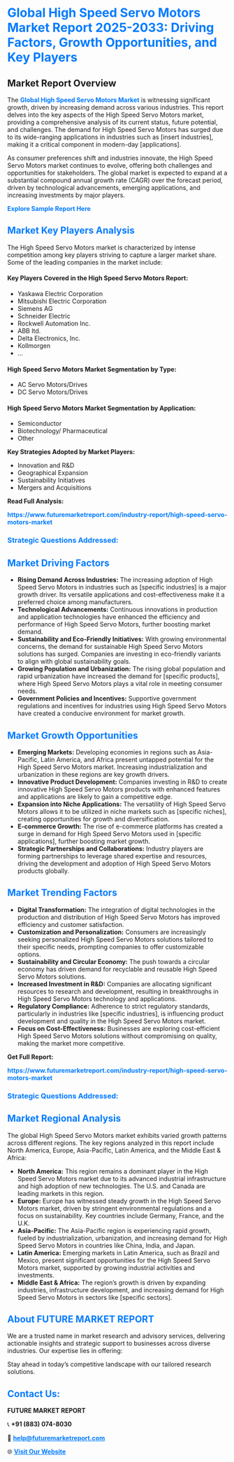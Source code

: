 <h1 style="color: #007BFF;">Global High Speed Servo Motors Market Report 2025-2033: Driving Factors, Growth Opportunities, and Key Players</h1>

<section id="overview">
<h2>Market Report Overview</h2>
<p>The <a href="https://www.futuremarketreport.com/industry-report/high-speed-servo-motors-market" style="color: #007BFF; text-decoration: none;"><strong>Global High Speed Servo Motors Market</strong></a> is witnessing significant growth, driven by increasing demand across various industries. This report delves into the key aspects of the High Speed Servo Motors market, providing a comprehensive analysis of its current status, future potential, and challenges. The demand for High Speed Servo Motors has surged due to its wide-ranging applications in industries such as [insert industries], making it a critical component in modern-day [applications].</p>
<p>As consumer preferences shift and industries innovate, the High Speed Servo Motors market continues to evolve, offering both challenges and opportunities for stakeholders. The global market is expected to expand at a substantial compound annual growth rate (CAGR) over the forecast period, driven by technological advancements, emerging applications, and increasing investments by major players.</p>
</section>

<section id="overview">
<p><a href="https://www.futuremarketreport.com/request-sample/reportId=98309" style="color: #007BFF; text-decoration: none;"><strong>Explore Sample Report Here</strong></a></p>
</section>

<section id="key-players">
<h2 style="color: #007BFF;">Market Key Players Analysis</h2>
<p>The High Speed Servo Motors market is characterized by intense competition among key players striving to capture a larger market share. Some of the leading companies in the market include:</p>
<h4>Key Players Covered in the High Speed Servo Motors Report:</h4>
<ul><li>Yaskawa Electric Corporation</li><li>Mitsubishi Electric Corporation</li><li>Siemens AG</li><li>Schneider Electric</li><li>Rockwell Automation Inc.</li><li>ABB ltd.</li><li>Delta Electronics, Inc.</li><li>Kollmorgen</li><li>...</li></ul>
<h4>High Speed Servo Motors Market Segmentation by Type:</h4>
<ul><li>AC Servo Motors/Drives</li><li>DC Servo Motors/Drives</li></ul>

<h4>High Speed Servo Motors Market Segmentation by Application:</h4>
<ul><li>Semiconductor</li><li>Biotechnology/ Pharmaceutical</li><li>Other</li></ul>
<p><strong>Key Strategies Adopted by Market Players:</strong></p>
<ul>
<li>Innovation and R&D</li>
<li>Geographical Expansion</li>
<li>Sustainability Initiatives</li>
<li>Mergers and Acquisitions</li>
</ul>
</section>

<section>
<p><strong>Read Full Analysis: </strong></p><a href="https://www.futuremarketreport.com/industry-report/high-speed-servo-motors-market" style="color: #007BFF; text-decoration: none;"><strong>https://www.futuremarketreport.com/industry-report/high-speed-servo-motors-market</strong></a>
<h3 style="color: #007BFF;">Strategic Questions Addressed:</h3>
</section>

<section id="driving-factors">
<h2 style="color: #007BFF;">Market Driving Factors</h2>
<ul>
<li><strong>Rising Demand Across Industries:</strong> The increasing adoption of High Speed Servo Motors in industries such as [specific industries] is a major growth driver. Its versatile applications and cost-effectiveness make it a preferred choice among manufacturers.</li>
<li><strong>Technological Advancements:</strong> Continuous innovations in production and application technologies have enhanced the efficiency and performance of High Speed Servo Motors, further boosting market demand.</li>
<li><strong>Sustainability and Eco-Friendly Initiatives:</strong> With growing environmental concerns, the demand for sustainable High Speed Servo Motors solutions has surged. Companies are investing in eco-friendly variants to align with global sustainability goals.</li>
<li><strong>Growing Population and Urbanization:</strong> The rising global population and rapid urbanization have increased the demand for [specific products], where High Speed Servo Motors plays a vital role in meeting consumer needs.</li>
<li><strong>Government Policies and Incentives:</strong> Supportive government regulations and incentives for industries using High Speed Servo Motors have created a conducive environment for market growth.</li>
</ul>
</section>

<section id="growth-opportunities">
<h2 style="color: #007BFF;">Market Growth Opportunities</h2>
<ul>
<li><strong>Emerging Markets:</strong> Developing economies in regions such as Asia-Pacific, Latin America, and Africa present untapped potential for the High Speed Servo Motors market. Increasing industrialization and urbanization in these regions are key growth drivers.</li>
<li><strong>Innovative Product Development:</strong> Companies investing in R&D to create innovative High Speed Servo Motors products with enhanced features and applications are likely to gain a competitive edge.</li>
<li><strong>Expansion into Niche Applications:</strong> The versatility of High Speed Servo Motors allows it to be utilized in niche markets such as [specific niches], creating opportunities for growth and diversification.</li>
<li><strong>E-commerce Growth:</strong> The rise of e-commerce platforms has created a surge in demand for High Speed Servo Motors used in [specific applications], further boosting market growth.</li>
<li><strong>Strategic Partnerships and Collaborations:</strong> Industry players are forming partnerships to leverage shared expertise and resources, driving the development and adoption of High Speed Servo Motors products globally.</li>
</ul>
</section>

<section id="trending-factors">
<h2 style="color: #007BFF;">Market Trending Factors</h2>
<ul>
<li><strong>Digital Transformation:</strong> The integration of digital technologies in the production and distribution of High Speed Servo Motors has improved efficiency and customer satisfaction.</li>
<li><strong>Customization and Personalization:</strong> Consumers are increasingly seeking personalized High Speed Servo Motors solutions tailored to their specific needs, prompting companies to offer customizable options.</li>
<li><strong>Sustainability and Circular Economy:</strong> The push towards a circular economy has driven demand for recyclable and reusable High Speed Servo Motors solutions.</li>
<li><strong>Increased Investment in R&D:</strong> Companies are allocating significant resources to research and development, resulting in breakthroughs in High Speed Servo Motors technology and applications.</li>
<li><strong>Regulatory Compliance:</strong> Adherence to strict regulatory standards, particularly in industries like [specific industries], is influencing product development and quality in the High Speed Servo Motors market.</li>
<li><strong>Focus on Cost-Effectiveness:</strong> Businesses are exploring cost-efficient High Speed Servo Motors solutions without compromising on quality, making the market more competitive.</li>
</ul>
</section>

<section>
<p><strong>Get Full Report: </strong></p><a href="https://www.futuremarketreport.com/industry-report/high-speed-servo-motors-market" style="color: #007BFF; text-decoration: none;"><strong>https://www.futuremarketreport.com/industry-report/high-speed-servo-motors-market</strong></a>
<h3 style="color: #007BFF;">Strategic Questions Addressed:</h3>
</section>


<section id="regional-analysis">
<h2 style="color: #007BFF;">Market Regional Analysis</h2>
<p>The global High Speed Servo Motors market exhibits varied growth patterns across different regions. The key regions analyzed in this report include North America, Europe, Asia-Pacific, Latin America, and the Middle East & Africa:</p>
<ul>
<li><strong>North America:</strong> This region remains a dominant player in the High Speed Servo Motors market due to its advanced industrial infrastructure and high adoption of new technologies. The U.S. and Canada are leading markets in this region.</li>
<li><strong>Europe:</strong> Europe has witnessed steady growth in the High Speed Servo Motors market, driven by stringent environmental regulations and a focus on sustainability. Key countries include Germany, France, and the U.K.</li>
<li><strong>Asia-Pacific:</strong> The Asia-Pacific region is experiencing rapid growth, fueled by industrialization, urbanization, and increasing demand for High Speed Servo Motors in countries like China, India, and Japan.</li>
<li><strong>Latin America:</strong> Emerging markets in Latin America, such as Brazil and Mexico, present significant opportunities for the High Speed Servo Motors market, supported by growing industrial activities and investments.</li>
<li><strong>Middle East & Africa:</strong> The region’s growth is driven by expanding industries, infrastructure development, and increasing demand for High Speed Servo Motors in sectors like [specific sectors].</li>
</ul>
</section>

<footer>
<h2 style="color: #007BFF;">About FUTURE MARKET REPORT</h2>
<p>We are a trusted name in market research and advisory services, delivering actionable insights and strategic support to businesses across diverse industries. Our expertise lies in offering:</p>

<p>Stay ahead in today’s competitive landscape with our tailored research solutions.</p>

<h2 style="color: #007BFF;">Contact Us:</h2>
<p><strong>FUTURE MARKET REPORT</strong></p>
<p>📞 <strong>+91 (883) 074-8030</strong></p>
<p>📧 <strong><a href="mailto:help@futuremarketreport.com" style="color: #007BFF;">help@futuremarketreport.com</a></strong></p>
<p>🌐 <strong><a href="https://www.futuremarketreport.com/" style="color: #007BFF;">Visit Our Website</a></strong></p>
</footer>